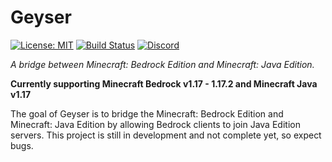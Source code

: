 # Geyser
[![License: MIT](https://img.shields.io/badge/license-MIT-blue.svg?label=License)](LICENSE)
[![Build Status](https://img.shields.io/jenkins/build?jobUrl=https%3A%2F%2Fci.nukkitx.com%2Fjob%2FGeyser%2Fjob%2Fmaster%2F&label=Build)](https://ci.nukkitx.com/job/Geyser/job/master/)
[![Discord](https://img.shields.io/discord/613163671870242838?color=cornflowerblue&label=Discord&logo=Discord&logoColor=white)](https://discord.geysermc.org)

_A bridge between Minecraft: Bedrock Edition and Minecraft: Java Edition._

**Currently supporting Minecraft Bedrock v1.17 - 1.17.2 and Minecraft Java v1.17**

The goal of Geyser is to bridge the Minecraft: Bedrock Edition and Minecraft: Java Edition by allowing Bedrock clients to join Java Edition servers. This project is still in development and not complete yet, so expect bugs.